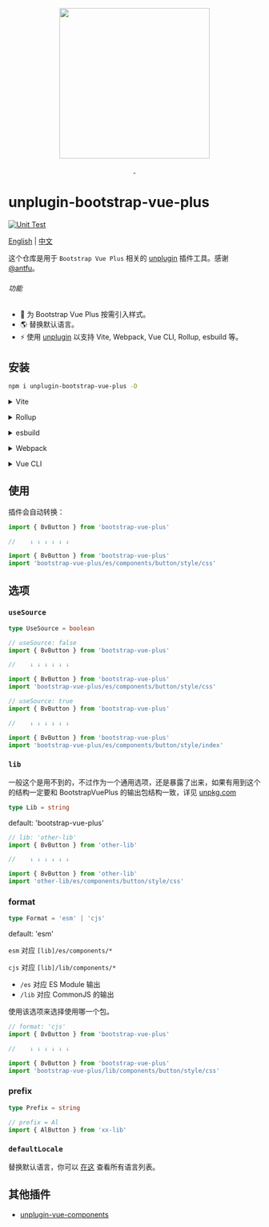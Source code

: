 <p align="center">
  <img width="300px" src="https://avatars.githubusercontent.com/u/107077279" alt="">
</p>

<p align="center">
  <a href="https://www.npmjs.org/package/unplugin-bootstrap-vue-plus">
    <img src="https://img.shields.io/npm/v/unplugin-bootstrap-vue-plus.svg" alt="">
  </a>
  <a href="https://npmcharts.com/compare/unplugin-bootstrap-vue-plus?minimal=true">
    <img src="https://img.shields.io/npm/dm/unplugin-bootstrap-vue-plus.svg" alt="">
  </a>
  <br>
</p>

# unplugin-bootstrap-vue-plus

[![Unit Test](https://github.com/bootstrap-vue-plus/unplugin-bootstrap-vue-plus/actions/workflows/unit-test.yml/badge.svg)](https://github.com/bootstrap-vue-plus/unplugin-bootstrap-vue-plus/actions/workflows/unit-test.yml)

[English](README.md) | [中文](README.zh-CN.md)

这个仓库是用于 `Bootstrap Vue Plus` 相关的 [unplugin](https://github.com/unjs/unplugin) 插件工具。感谢 [@antfu](https://github.com/antfu)。

###### 功能

- 💚 为 Bootstrap Vue Plus 按需引入样式。
- 🌎 替换默认语言。
- ⚡️ 使用 <a href="https://github.com/unjs/unplugin">unplugin</a> 以支持 Vite, Webpack, Vue CLI, Rollup, esbuild 等。

## 安装

```bash
npm i unplugin-bootstrap-vue-plus -D
```

<details>
<summary>Vite</summary><br>

```ts
// vite.config.ts
import BootstrapVuePlus from 'unplugin-bootstrap-vue-plus/vite'

export default {
  plugins: [
    BootstrapVuePlus({
      // options
    }),
  ],
}
```

<br></details>

<details>
<summary>Rollup</summary><br>

```ts
// rollup.config.js
import BootstrapVuePlus from 'unplugin-bootstrap-vue-plus/rollup'

export default {
  plugins: [
    BootstrapVuePlus({
      // options
    }),
  ],
}
```

<br></details>

<details>
<summary>esbuild</summary><br>

```ts
// esbuild.config.js
import { build } from 'esbuild'

build({
  plugins: [
    require('unplugin-bootstrap-vue-plus/esbuild')({
      // options
    }),
  ],
})
```

<br></details>

<details>
<summary>Webpack</summary><br>

```ts
// webpack.config.js
module.exports = {
  /* ... */
  plugins: [
    require('unplugin-bootstrap-vue-plus/webpack')({
      // options
    }),
  ],
}
```

<br></details>

<details>
<summary>Vue CLI</summary><br>

```ts
// vue.config.js
module.exports = {
  configureWebpack: {
    plugins: [
      require('unplugin-bootstrap-vue-plus/webpack')({
        // options
      }),
    ],
  },
}
```

<br></details>

## 使用

插件会自动转换：

```javascript
import { BvButton } from 'bootstrap-vue-plus'

//    ↓ ↓ ↓ ↓ ↓ ↓

import { BvButton } from 'bootstrap-vue-plus'
import 'bootstrap-vue-plus/es/components/button/style/css'
```

## 选项

### `useSource`

```ts
type UseSource = boolean
```

```javascript
// useSource: false
import { BvButton } from 'bootstrap-vue-plus'

//    ↓ ↓ ↓ ↓ ↓ ↓

import { BvButton } from 'bootstrap-vue-plus'
import 'bootstrap-vue-plus/es/components/button/style/css'

// useSource: true
import { BvButton } from 'bootstrap-vue-plus'

//    ↓ ↓ ↓ ↓ ↓ ↓

import { BvButton } from 'bootstrap-vue-plus'
import 'bootstrap-vue-plus/es/components/button/style/index'
```

### `lib`

一般这个是用不到的，不过作为一个通用选项，还是暴露了出来，如果有用到这个的结构一定要和
BootstrapVuePlus 的输出包结构一致，详见 [unpkg.com](https://unpkg.com/bootstrap-vue-plus)

```ts
type Lib = string
```

default: 'bootstrap-vue-plus'

```javascript
// lib: 'other-lib'
import { BvButton } from 'other-lib'

//    ↓ ↓ ↓ ↓ ↓ ↓

import { BvButton } from 'other-lib'
import 'other-lib/es/components/button/style/css'
```

### format

```ts
type Format = 'esm' | 'cjs'
```

default: 'esm'

`esm` 对应 `[lib]/es/components/*`

`cjs` 对应 `[lib]/lib/components/*`

- `/es` 对应 ES Module 输出
- `/lib` 对应 CommonJS 的输出

使用该选项来选择使用哪一个包。

```javascript
// format: 'cjs'
import { BvButton } from 'bootstrap-vue-plus'

//    ↓ ↓ ↓ ↓ ↓ ↓

import { BvButton } from 'bootstrap-vue-plus'
import 'bootstrap-vue-plus/lib/components/button/style/css'
```

### prefix

```ts
type Prefix = string
```

```javascript
// prefix = Al
import { AlButton } from 'xx-lib'
```

### `defaultLocale`

替换默认语言，你可以 [在这](https://github.com/bootstrap-vue-plus/bootstrap-vue-plus/tree/dev/packages/locale/lang) 查看所有语言列表。

## 其他插件

- [unplugin-vue-components](https://github.com/antfu/unplugin-vue-components)
